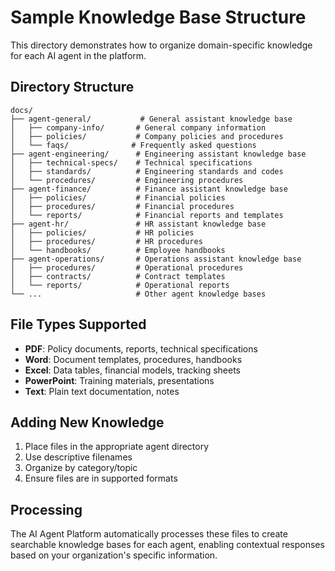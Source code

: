 # Sample Knowledge Base Structure

This directory demonstrates how to organize domain-specific knowledge for each AI agent in the platform.

## Directory Structure

```
docs/
├── agent-general/           # General assistant knowledge base
│   ├── company-info/       # General company information
│   ├── policies/           # Company policies and procedures
│   └── faqs/              # Frequently asked questions
├── agent-engineering/      # Engineering assistant knowledge base
│   ├── technical-specs/    # Technical specifications
│   ├── standards/          # Engineering standards and codes
│   └── procedures/         # Engineering procedures
├── agent-finance/          # Finance assistant knowledge base
│   ├── policies/           # Financial policies
│   ├── procedures/         # Financial procedures
│   └── reports/            # Financial reports and templates
├── agent-hr/               # HR assistant knowledge base
│   ├── policies/           # HR policies
│   ├── procedures/         # HR procedures
│   └── handbooks/          # Employee handbooks
├── agent-operations/       # Operations assistant knowledge base
│   ├── procedures/         # Operational procedures
│   ├── contracts/          # Contract templates
│   └── reports/            # Operational reports
└── ...                     # Other agent knowledge bases
```

## File Types Supported

- **PDF**: Policy documents, reports, technical specifications
- **Word**: Document templates, procedures, handbooks
- **Excel**: Data tables, financial models, tracking sheets
- **PowerPoint**: Training materials, presentations
- **Text**: Plain text documentation, notes

## Adding New Knowledge

1. Place files in the appropriate agent directory
2. Use descriptive filenames
3. Organize by category/topic
4. Ensure files are in supported formats

## Processing

The AI Agent Platform automatically processes these files to create searchable knowledge bases for each agent, enabling contextual responses based on your organization's specific information. 